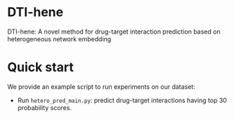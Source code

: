 # DTI-hene
DTI-hene: A novel method for drug-target interaction prediction based on heterogeneous network embedding
# Quick start
We provide an example script to run experiments on our dataset:
  * Run `hetero_pred_main.py`: predict drug-target interactions having top 30 probability scores.
